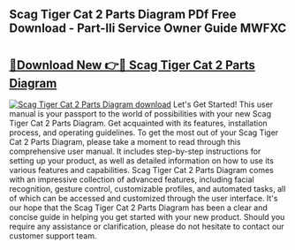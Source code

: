## Scag Tiger Cat 2 Parts Diagram PDf Free Download - Part-lIi Service Owner Guide MWFXC

# <h2><a href="http://dftko2.blite.top/?on=Scag+Tiger+Cat+2+Parts+Diagram">🔗Download New 👉🔴 Scag Tiger Cat 2 Parts Diagram</a></h2>

[![Scag Tiger Cat 2 Parts Diagram download](https://i.imgur.com/lujVjoI.png)](http://dftko2.blite.top/?on=Scag+Tiger+Cat+2+Parts+Diagram)
Let's Get Started! This user manual is your passport to the world of possibilities with your new Scag Tiger Cat 2 Parts Diagram. Get acquainted with its features, installation process, and operating guidelines. To get the most out of your Scag Tiger Cat 2 Parts Diagram, please take a moment to read through this comprehensive user manual. It includes step-by-step instructions for setting up your product, as well as detailed information on how to use its various features and capabilities. Scag Tiger Cat 2 Parts Diagram comes with an impressive collection of advanced features, including facial recognition, gesture control, customizable profiles, and automated tasks, all of which can be accessed and customized through the user interface. It's our hope that the Scag Tiger Cat 2 Parts Diagram has been a clear and concise guide in helping you get started with your new product. Should you require any assistance or clarification, please do not hesitate to contact our customer support team.
